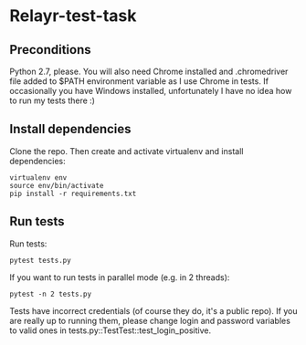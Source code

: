 # Relayr-test-task

## Preconditions

Python 2.7, please. You will also need Chrome installed and .chromedriver file added to $PATH environment variable as I use Chrome in tests. If occasionally you have Windows installed, unfortunately I have no idea how to run my tests there :)

## Install dependencies

Clone the repo. Then create and activate virtualenv and install dependencies:
```
virtualenv env
source env/bin/activate
pip install -r requirements.txt
```

## Run tests

Run tests:
```
pytest tests.py
```

If you want to run tests in parallel mode (e.g. in 2 threads):
```
pytest -n 2 tests.py
```

Tests have incorrect credentials (of course they do, it's a public repo). If you are really up to running them, please change login and password variables to valid ones in tests.py::TestTest::test_login_positive.